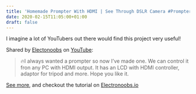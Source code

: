 ```yaml
---
title: 'Homemade Prompter With HDMI | See Through DSLR Camera #Prompter'
date: 2020-02-15T11:05:00+01:00
draft: false
---
```


I imagine a lot of YouTubers out there would find this project very useful!

Shared by [Electonoobs](https://www.youtube.com/channel/UCjiVhIvGmRZixSzupD0sS9Q) on [YouTube](https://youtu.be/y_6_7KI5Tww):

> 🔥I always wanted a prompter so now I’ve made one. We can control it fron any PC with HDMI output. It has an LCD with HDMI controller, adaptor for tripod and more. Hope you like it.

[See more](https://youtu.be/y_6_7KI5Tww), and checkout the tutorial on [Electronoobs.io](https://electronoobs.io/tutorial/138#)